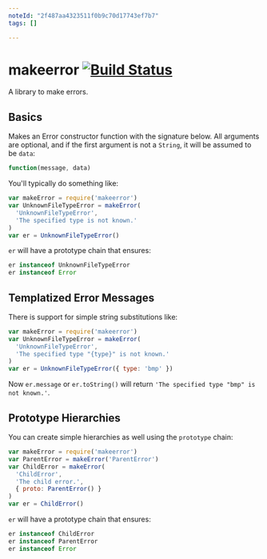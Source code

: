 ```yaml
---
noteId: "2f487aa4323511f0b9c70d17743ef7b7"
tags: []

---
```


makeerror [![Build Status](https://secure.travis-ci.org/nshah/nodejs-makeerror.png)](http://travis-ci.org/nshah/nodejs-makeerror)
=========

A library to make errors.


Basics
------

Makes an Error constructor function with the signature below. All arguments are
optional, and if the first argument is not a `String`, it will be assumed to be
`data`:

```javascript
function(message, data)
```

You'll typically do something like:

```javascript
var makeError = require('makeerror')
var UnknownFileTypeError = makeError(
  'UnknownFileTypeError',
  'The specified type is not known.'
)
var er = UnknownFileTypeError()
```

`er` will have a prototype chain that ensures:

```javascript
er instanceof UnknownFileTypeError
er instanceof Error
```


Templatized Error Messages
--------------------------

There is support for simple string substitutions like:

```javascript
var makeError = require('makeerror')
var UnknownFileTypeError = makeError(
  'UnknownFileTypeError',
  'The specified type "{type}" is not known.'
)
var er = UnknownFileTypeError({ type: 'bmp' })
```

Now `er.message` or `er.toString()` will return `'The specified type "bmp" is
not known.'`.


Prototype Hierarchies
---------------------

You can create simple hierarchies as well using the `prototype` chain:

```javascript
var makeError = require('makeerror')
var ParentError = makeError('ParentError')
var ChildError = makeError(
  'ChildError',
  'The child error.',
  { proto: ParentError() }
)
var er = ChildError()
```

`er` will have a prototype chain that ensures:

```javascript
er instanceof ChildError
er instanceof ParentError
er instanceof Error
```

